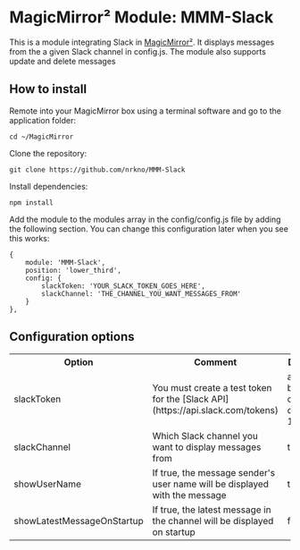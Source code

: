 # MagicMirror² Module: MMM-Slack
This is a module integrating Slack in [MagicMirror²](https://github.com/MichMich/MagicMirror). It displays messages from the a given Slack channel in config.js. The module also supports update and delete messages

## How to install

Remote into your MagicMirror box using a terminal software and go to the application folder:

    cd ~/MagicMirror

Clone the repository:

	git clone https://github.com/nrkno/MMM-Slack
	
Install dependencies:

`npm install`

Add the module to the modules array in the config/config.js file by adding the following section. You can change this configuration later when you see this works:

	{
		module: 'MMM-Slack',
		position: 'lower_third',
		config: {
			slackToken: 'YOUR_SLACK_TOKEN_GOES_HERE',
			slackChannel: 'THE_CHANNEL_YOU_WANT_MESSAGES_FROM'
		}
	},

## Configuration options

<table style="width:100%">
	<tr>
		<th>Option</th>
		<th>Comment</th>
		<th>Default</th>
	</tr>
	<tr>
		<td>slackToken</td>
		<td>You must create a test token for the [Slack API](https://api.slack.com/tokens) </td>
		<td>aaaa-bbbbb-ccccc-dddd-12344</td>
	</tr>
	<tr>
		<td>slackChannel</td>
		<td>Which Slack channel you want to display messages from</td>
		<td>test</td>
	</tr>
    <tr>
        <td>showUserName</td>
        <td>If true, the message sender's user name will be displayed with the message</td>
        <td>true</td>
    </tr>
    <tr>
        <td>showLatestMessageOnStartup</td>
        <td>If true, the latest message in the channel will be displayed on startup</td>
        <td>false</td>
    </tr>
</table>

